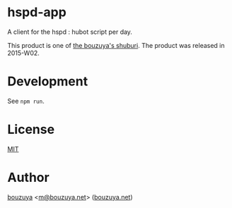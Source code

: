 # hspd-app

A client for the hspd : hubot script per day.

This product is one of [the bouzuya's shuburi][shuburi]. The product was released in 2015-W02.

# Development

See `npm run`.

# License

[MIT](LICENSE)

# Author

[bouzuya][] &lt;[m@bouzuya.net][email]&gt; ([bouzuya.net][url])

[shuburi]: http://shuburi.org/
[bouzuya]: https://github.com/bouzuya/
[email]: mailto:m@bouzuya.net
[url]: http://bouzuya.net
